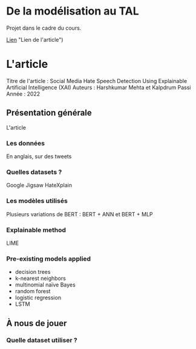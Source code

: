 # De la modélisation au TAL
Projet dans le cadre du cours.

[Lien](https://www.mdpi.com/1999-4893/15/8/291) "Lien de l'article") 

# L'article
Titre de l'article :  Social Media Hate Speech Detection Using Explainable Artificial Intelligence (XAI)
Auteurs : Harshkumar Mehta et Kalpdrum Passi
Année : 2022

## Présentation générale
L'article 

### Les données
En anglais, sur des tweets

### Quelles datasets ?
Google Jigsaw
HateXplain

### Les modèles utilisés
Plusieurs variations de BERT : BERT + ANN et BERT + MLP

### Explainable method
LIME

### Pre-existing models applied
* decision trees
* k-nearest neighbors
* multinomial naïve Bayes
* random forest
* logistic regression
* LSTM

## À nous de jouer
### Quelle dataset utiliser ? 



